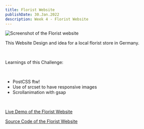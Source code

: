 ```yaml
---
title: Florist Website
publishDate: 30.Jan.2022
description: Week 4 - Florist Website
---
```


![Screenshot of the Florist website](/assets/florist.jpg)

This Website Design and idea for a local florist store in Germany.

<br/>

Learnings of this Challenge:

  <br/>

  <ul>
  
  <li>
  PostCSS ftw!
  </li>

  <li>
  Use of srcset to have responsive images
  </li>

  <li>
  Scrollanimation with gsap
  </li>

  </ul>

  <br/>

[Live Demo of the Florist Website](https://silly-dijkstra-ef3743.netlify.app/)

[Source Code of the Florist Website](https://github.com/MinhKhangTran/w52s_4_astro_florist)

